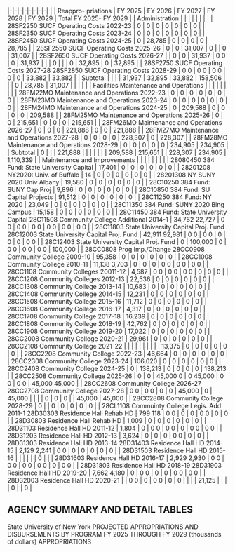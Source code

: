 |-|-|-|-|-|-|-|-|
| | Reappro-  priations | FY 2025 | FY 2026 | FY 2027 | FY 2028 | FY 2029 | Total FY 2025- FY 2029 |
| Administration | | | | | | | |
| 28SF2250 SUCF Operating Costs 2022-23 | 0 | 0 | 0 | 0 | 0 | 0 | 0 |
| 28SF2350 SUCF Operating Costs 2023-24 | 0 | 0 | 0 | 0 | 0 | 0 | 0 |
| 28SF2450 SUCF Operating Costs 2024-25 | 0 | 28,785 | 0 | 0 | 0 | 0 | 28,785 |
| 28SF2550 SUCF Operating Costs 2025-26 | 0 | 0 | 31,007 | 0 | | 0 | 31,007 |
| 28SF2650 SUCF Operating Costs 2026-27 | | 0 | 0 | 31,937 | 0  0 | 0 | 31,937 |
| | 0 | | | 0 | 32,895 | 0 | 32,895 |
| 28SF2750 SUCF Operating Costs 2027-28 28SF2850 SUCF Operating Costs 2028-29 | 0  0 | 0  0 | 0  0 | 0 | 0 | 33,882 | 33,882 |
| Subtotal | | | | 31,937 | 32,895 | 33,882 | 158,506 |
| | 0 | 28,785 | 31,007 | | | | |
| Facilities Maintenance and Operations | | | | | | | |
| 28FM22MO Maintenance and Operations 2022-23 | 0 | 0 | 0 | 0 | 0 | 0 | 0 |
| 28FM23MO Maintenance and Operations 2023-24 | 0 | 0 | 0 | 0 | 0 | 0 | 0 |
| 28FM24MO Maintenance and Operations 2024-25 | 0 | 209,588 | 0 | 0 | 0 | 0 | 209,588 |
| 28FM25MO Maintenance and Operations 2025-26 | 0 | 0 | 215,651 | 0 | 0 | 0 | 215,651 |
| 28FM26MO Maintenance and Operations 2026-27 | 0 | 0 | 0 | 221,888 | 0 | 0 | 221,888 |
| 28FM27MO Maintenance and Operations 2027-28 | 0 | 0 | 0 | 0 | 228,307 | 0 | 228,307 |
| 28FM28MO Maintenance and Operations 2028-29 | 0 | 0 | 0 | 0 | 0 | 234,905 | 234,905 |
| Subtotal | 0 | | | 221,888 | | | |
| | | 209,588 | 215,651 | | 228,307 | 234,905 | 1,110,339 |
| Maintenance and Improvements | | | | | | | |
| 28080450 384 Fund: State University Capital | 17,401 | 0 | 0 | 0 | 0 | 0 | 0 |
| 28201208 NY2020: Univ. of Buffalo | 14 | 0 | 0 | 0 | 0 | 0 | 0 |
| 28201308 NY SUNY 2020 Univ Albany | 19,580 | 0 | 0 | 0 | 0 | 0 | 0 |
| 28C10250 384 Fund: SUNY Cap Proj | 9,896 | 0 | 0 | 0 | 0 | 0 | 0 |
| 28C10850 384 Fund: SU Capital Projects | 91,512 | 0 | 0 | 0 | 0 | 0 | 0 |
| 28C11250 384 Fund: NY 2020 | 23,049 | 0 | 0 | 0 | 0 | 0 | 0 |
| 28C11350 384 Fund: SUNY 2020 Bing Campus | 15,158 | 0 | 0 | 0 | 0 | 0 | 0 |
| 28C11450 384 Fund: State University Capital 28C11508 Community College Additional 2014-1 | 34,762  22,727 | 0  0 | 0  0 | 0  0 | 0  0 | 0  0 | 0  0 |
| 28C11803 State University Capital Proj. Fund  28C12003 State University Capital Proj. Fund | 42,911  92,981 | 0  0 | 0  0 | 0 | 0 | 0 | 0  0 |
| 28C12403 State University Capital Proj. Fund | 0 | 100,000 | 0 | 0  0 | 0  0 | 0  0 | 100,000 |
| 28CC0808 Prog Imp./Change 28CC0908 Community College 2009-10 | 95,358 | 0 | 0 | 0 | 0 | 0 | 0 |
| 28CC1008 Community College 2010-11 | 11,138  3,703 | 0 | 0 | 0 | 0  0 | 0  0 | 0  0 |
| 28CC1108 Community Colleges 20011-12 | 4,587 | 0  0 | 0  0 | 0  0 | 0 | 0 | 0 |
| 28CC1208 Community Colleges 2012-13 | 22,536 | 0 | 0 | 0 | 0 | 0 | 0 |
| 28CC1308 Community College 2013-14 | 10,683 | 0 | 0 | 0 | 0 | 0 | 0 |
| 28CC1408 Community College 2014-15 | 12,231 | 0 | 0 | 0 | 0 | 0 | 0 |
| 28CC1508 Community College 2015-16 | 11,712 | 0 | 0 | 0 | 0 | 0 | 0 |
| 28CC1608 Community College 2016-17 | 4,317 | 0 | 0 | 0 | 0 | 0 | 0 |
| 28CC1708 Community College 2017-18 | 16,239 | 0 | 0 | 0 | 0 | 0 | 0 |
| 28CC1808 Community College 2018-19 | 42,762 | 0 | 0 | 0 | 0 | 0 | 0 |
| 28CC1908 Community College 2019-20 | 17,022 | 0 | 0 | 0 | 0 | 0 | 0 |
| 28CC2008 Community College 2020-21 | 29,961 | 0 | 0 | 0 | 0 | 0 | 0 |
| 28CC2108 Community College 2021-22 | | | | | | | |
| | 13,375 | 0 | 0 | 0 | 0 | 0 | 0 |
| 28CC2208 Community College 2022-23 | 46,664 | 0 | 0 | 0 | 0 | 0 | 0 |
| 28CC2308 Community College 2023-24 | 106,020 | 0 | 0 | 0 | 0 | 0 | 0 |
| 28CC2408 Community College 2024-25 | 0 | 138,213 | 0 | 0 | 0 | 0 | 138,213 |
| 28CC2508 Community College 2025-26 | 0 | 0 | 45,000  0 | 0  45,000 | 0  0 | 0  0 | 45,000  45,000 |
| 28CC2608 Community College 2026-27 28CC2708 Community College 2027-28 | 0  0 | 0  0 | 0 | 0 | 45,000 | 0 | 45,000 |
| | | 0 | 0 | 0 | | 45,000 | 45,000 |
| 28CC2808 Community College 2028-29 | 0 | | 0 | 0 | 0 | 0 | 0 |
| 28CL1108 Commuinty College Legis. Add 2011-1  28D30303 Residence Hall Rehab HD | 799  118 | 0  0 | 0 | 0 | 0  0 | 0 | 0 |
| 28D30803 Residence Hall Rehab HD | 1,009 | 0 | 0 | 0 | 0 | 0 | 0 |
| 28D31103 Residence Hall HD 2011-12 | 1,804 | 0 | 0  0 | 0  0 | 0 | 0  0 | 0  0 |
| 28D31203 Residence Hall HD 2012-13 | 3,624 | 0 | 0 | 0 | 0  0 | 0 | 0 |
| 28D31303 Residence Hall HD 2013-14 28D31403 Residence Hall HD 2014-15 | 2,129  2,241 | 0  0 | 0 | 0 | 0 | 0 | 0 |
| 28D31503 Residence Hall HD 2015-16 | | | | | | 0 | |
| 28D31603 Residence Hall HD 2016-17 | 2,929  2,930 | 0  0 | 0  0 | 0  0 | 0  0 | 0 | 0  0 |
| 28D31803 Residence Hall HD 2018-19 28D31903 Residence Hall HD 2019-20 | 7,662  4,180 | 0 | 0  0 | 0 | 0 | 0  0 | 0  0 |
| 28D32003 Residence Hall HD 2020-21 | | 0  0 | 0 | 0  0 | 0 | 0 | |
| | 21,125 | | | | 0 | | 0 |

## **AGENCY SUMMARY AND DETAIL TABLES**

State University of New York PROJECTED APPROPRIATIONS AND DISBURSEMENTS BY PROGRAM FY 2025 THROUGH FY 2029 (thousands of dollars) APPROPRIATIONS
